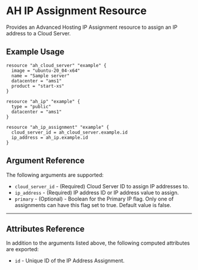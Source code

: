 # AH IP Assignment Resource

Provides an Advanced Hosting IP Assignment resource to assign an IP address to a Cloud Server.

## Example Usage

```hcl
resource "ah_cloud_server" "example" {
  image = "ubuntu-20_04-x64"
  name = "Sample server"
  datacenter = "ams1"
  product = "start-xs"
}

resource "ah_ip" "example" {
  type = "public"
  datacenter = "ams1"
}

resource "ah_ip_assignment" "example" {
  cloud_server_id = ah_cloud_server.example.id
  ip_address = ah_ip.example.id
}

```

## Argument Reference

The following arguments are supported:

* `cloud_server_id` - (Required) Cloud Server ID to assign IP addresses to.
* `ip_address` - (Required) IP address ID or IP address value to assign.
* `primary` - (Optional) - Boolean for the Primary IP flag. Only one of assignments can have this flag set to true. Default value is false.

---

## Attributes Reference

In addition to the arguments listed above, the following computed attributes are exported:

* `id` - Unique ID of the IP Address Assignment.